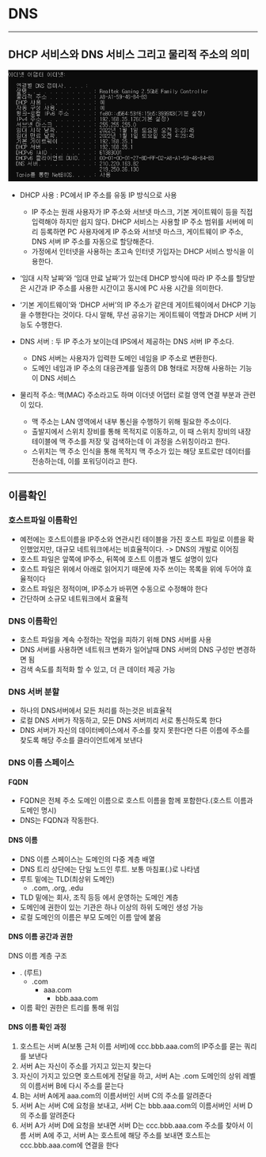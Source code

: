 # DNS
---
## DHCP 서비스와 DNS 서비스 그리고 물리적 주소의 의미

![ipconfig-all](images/ipconfig-all.png "ipconfig/all")

- DHCP 사용 : PC에서 IP 주소를 유동 IP 방식으로 사용
    - IP 주소는 원래 사용자가 IP 주소와 서브넷 마스크, 기본 게이트웨이 등을 직접 입력해야 하지만 쉽지 않다. DHCP 서비스는 사용할 IP 주소 범위를 서버에 미리 등록하면 PC 사용자에게 IP 주소와 서브넷 마스크, 게이트웨이 IP 주소, DNS 서버 IP 주소를 자동으로 할당해준다.
    - 가정에서 인터넷을 사용하는 초고속 인터넷 가입자는 DHCP 서비스 방식을 이용한다.


- ‘임대 시작 날짜’와 ‘임대 만료 날짜’가 있는데 DHCP 방식에 따라 IP 주소를 할당받은 시간과 IP 주소를 사용한 시간이고 동시에 PC 사용 시간을 의미한다.


- ‘기본 게이트웨이’와 ‘DHCP 서버’의 IP 주소가 같은데 게이트웨이에서 DHCP 기능을 수행한다는 것이다. 다시 말해, 무선 공유기는 게이트웨이 역할과 DHCP 서버 기능도 수행한다.


- DNS 서버 : 두 IP 주소가 보이는데 IPS에서 제공하는 DNS 서버 IP 주소다.
    - DNS 서버는 사용자가 입력한 도메인 네임을 IP 주소로 변환한다.
    - 도메인 네임과 IP 주소의 대응관계를 일종의 DB 형태로 저장해 사용하는 기능이 DNS 서비스


- 물리적 주소: 맥(MAC) 주소라고도 하며 이더넷 어댑터 로컬 영역 연결 부분과 관련이 있다.
    - 맥 주소는 LAN 영역에서 내부 통신을 수행하기 위해 필요한 주소이다.
    - 출발지에서 스위치 장비를 통해 목적지로 이동하고, 이 때 스위치 장비의 내장 테이블에 맥 주소를 저장 및 검색하는데 이 과정을 스위칭이라고 한다.
    - 스위치는 맥 주소 인식을 통해 목적지 맥 주소가 있는 해당 포트로만 데이터를 전송하는데, 이를 포워딩이라고 한다.
---
## 이름확인

### 호스트파일 이름확인
- 예전에는 호스트이름을 IP주소와 연관시킨 테이블을 가진 호스트 파일로 이름을 확인했었지만, 대규모 네트워크에서는 비효율적이다. -> DNS의 개발로 이어짐
- 호스트 파일은 앞쪽에 IP주소, 뒤쪽에 호스트 이름과 별도 설명이 있다
- 호스트 파일은 위에서 아래로 읽어지기 때문에 자주 쓰이는 목록을 위에 두어야 효율적이다
- 호스트 파일은 정적이며, IP주소가 바뀌면 수동으로 수정해야 한다
- 간단하며 소규모 네트워크에서 효율적

### DNS 이름확인
- 호스트 파일을 계속 수정하는 작업을 피하기 위해 DNS 서버를 사용
- DNS 서버를 사용하면 네트워크 변화가 일어날때 DNS 서버의 DNS 구성만 변경하면 됨
- 검색 속도를 최적화 할 수 있고, 더 큰 데이터 제공 가능

### DNS 서버 분할
- 하나의 DNS서버에서 모든 처리를 하는것은 비효율적
- 로컬 DNS 서버가 작동하고, 모든 DNS 서버끼리 서로 통신하도록 한다
- DNS 서버가 자신의 데이터베이스에서 주소를 찾지 못한다면 다른 이름에 주소를 찾도록 해당 주소를 클라이언트에게 보낸다

### DNS 이름 스페이스

#### FQDN
- FQDN은 전체 주소 도메인 이름으로 호스트 이름을 함께 포함한다.(호스트 이름과 도메인 명시)
- DNS는 FQDN과 작동한다.

#### DNS 이름
- DNS 이름 스페이스는 도메인의 다중 계층 배열
- DNS 트리 상단에는 단일 노드인 루트. 보통 마침표(.)로 나타냄
- 루트 밑에는 TLD(최상위 도메인)
    - .com, .org, .edu
- TLD 밑에는 회사, 조직 등등 에서 운영하는 도메인 계층
- 도메인에 권한이 있는 기관은 하나 이상의 하위 도메인 생성 가능
- 로컬 도메인의 이름은 부모 도메인 이름 앞에 붙음

#### DNS 이름 공간과 권한
DNS 이름 계층 구조
- . (루트)
    - .com
        - aaa.com
            - bbb.aaa.com
- 이름 확인 권한은 트리를 통해 위임

#### DNS 이름 확인 과정
1) 호스트는 서버 A(보통 근처 이름 서버)에 ccc.bbb.aaa.com의 IP주소를 묻는 쿼리를 보낸다
2) 서버 A는 자신이 주소를 가지고 있는지 찾는다
3) 자신이 가지고 있으면 호스트에게 전달을 하고, 서버 A는 .com 도메인의 상위 레벨의 이름서버 B에 다시 주소를 묻는다
4) B는 서버 A에게  aaa.com의 이름서버인 서버 C의 주소를 알려준다
5) 서버 A는 서버 C에 요청을 보내고, 서버 C는 bbb.aaa.com의 이름서버인 서버 D의 주소를 알려준다
6) 서버 A가 서버 D에 요청을 보내면 서버 D는 ccc.bbb.aaa.com 주소를 찾아서 이름 서버 A에 주고, 서버 A는 호스트에 해당 주소를 보내면 호스트는 ccc.bbb.aaa.com에 연결을 한다



